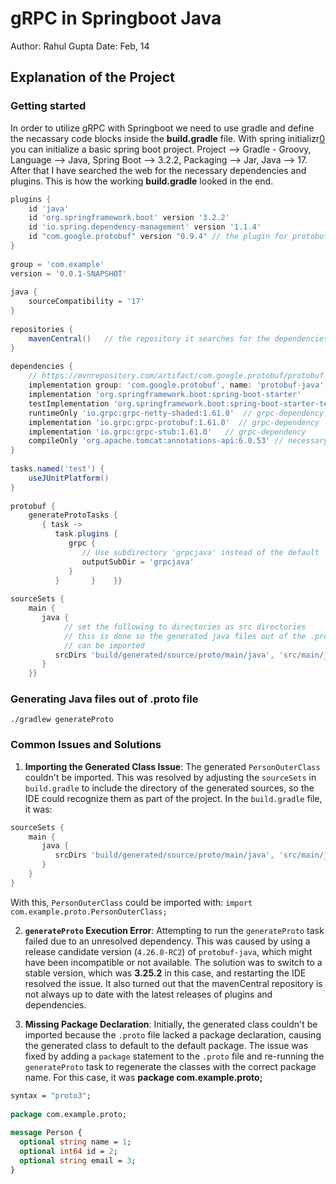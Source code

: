 # gRPC in Springboot Java
Author: Rahul Gupta
Date: Feb, 14
## Explanation of the Project
### Getting started
In order to utilize gRPC with Springboot we need to use gradle and define the necassary code blocks inside the **build.gradle** file. With spring initializr[0] you can initialize a basic spring boot project. Project --> Gradle - Groovy, Language --> Java, Spring Boot --> 3.2.2, Packaging --> Jar, Java --> 17. 
After that I have searched the web for the necessary dependencies and plugins. This is how the working **build.gradle** looked in the end.

```gradle
plugins {  
    id 'java'  
    id 'org.springframework.boot' version '3.2.2'  
    id 'io.spring.dependency-management' version '1.1.4'  
    id "com.google.protobuf" version "0.9.4" // the plugin for protobuf
}  
  
group = 'com.example'  
version = '0.0.1-SNAPSHOT'  
  
java {  
    sourceCompatibility = '17'  
}  
  
repositories {  
    mavenCentral()   // the repository it searches for the dependencies
}  
  
dependencies {  
    // https://mvnrepository.com/artifact/com.google.protobuf/protobuf-java  
    implementation group: 'com.google.protobuf', name: 'protobuf-java', version: '3.25.2'  
    implementation 'org.springframework.boot:spring-boot-starter'  
    testImplementation 'org.springframework.boot:spring-boot-starter-test'  
    runtimeOnly 'io.grpc:grpc-netty-shaded:1.61.0'  // grpc-dependency
    implementation 'io.grpc:grpc-protobuf:1.61.0'  // grpc-dependency
    implementation 'io.grpc:grpc-stub:1.61.0'   // grpc-dependency
    compileOnly 'org.apache.tomcat:annotations-api:6.0.53' // necessary for Java 9+  
}  
  
tasks.named('test') {  
    useJUnitPlatform()  
}  
  
protobuf {  
    generateProtoTasks {  
       { task ->  
          task.plugins {  
             grpc {  
                // Use subdirectory 'grpcjava' instead of the default 'grpc'  
                outputSubDir = 'grpcjava'  
             }  
          }       }    }}  
  
sourceSets {  
    main {  
       java {  
			// set the following to directories as src directories 
			// this is done so the generated java files out of the .proto
			// can be imported
          srcDirs 'build/generated/source/proto/main/java', 'src/main/java'  
       }  
    }}
```

### Generating Java files out of .proto file 
`./gradlew generateProto`
### Common Issues and Solutions

1. **Importing the Generated Class Issue**: The generated `PersonOuterClass` couldn't be imported. This was resolved by adjusting the `sourceSets` in `build.gradle` to include the directory of the generated sources, so the IDE could recognize them as part of the project. In the `build.gradle` file, it was:

```gradle
sourceSets {  
    main {  
       java {  
          srcDirs 'build/generated/source/proto/main/java', 'src/main/java'  
       }  
    }
}
```

With this, `PersonOuterClass` could be imported with: `import com.example.proto.PersonOuterClass;`

2. **`generateProto` Execution Error**: Attempting to run the `generateProto` task failed due to an unresolved dependency. This was caused by using a release candidate version (`4.26.0-RC2`) of `protobuf-java`, which might have been incompatible or not available. The solution was to switch to a stable version, which was **3.25.2** in this case, and restarting the IDE resolved the issue. It also turned out that the mavenCentral repository is not always up to date with the latest releases of plugins and dependencies. 

3. **Missing Package Declaration**: Initially, the generated class couldn't be imported because the `.proto` file lacked a package declaration, causing the generated class to default to the default package. The issue was fixed by adding a `package` statement to the `.proto` file and re-running the `generateProto` task to regenerate the classes with the correct package name. For this case, it was **package com.example.proto;**

```proto
syntax = "proto3";
  
package com.example.proto; 
  
message Person {  
  optional string name = 1;  
  optional int64 id = 2;  
  optional string email = 3;
}
```

[0]: https://start.spring.io

